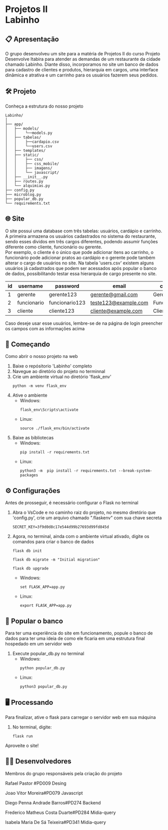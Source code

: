# Projetos II <br> Labinho

## 📋 Apresentação
O grupo desenvolveu um site para a matéria de Projetos II do curso Projeto Desenvolve Itabira para atender as demandas de um restaurante da cidade chamado Labinho. Diante disso, incorporamos no site um 
banco de dados para cadastro de clientes e produtos, hierarquia em cargos, uma interface dinâmica e atrativa e um carrinho para os usuários fazerem seus pedidos. 

## 🛠️ Projeto
Conheça a estrutura do nosso projeto

```
Labinho/
│
├── app/
│   ├── models/
│   │    └──models.py
│   ├── tabelas/
│   │    ├──cardapio.csv
│   │    └──users.csv
│   ├── templates/
│   ├── static/
│   │    ├── css/
│   │    ├── css_mobile/
│   │    ├── imagens/
│   │    └── javascript/
│   ├── __init__.py
│   ├── routes.py
│   └── alquimias.py
├── config.py
├── microblog.py
├── popular_db.py
└── requirements.txt
```

## 🌐 Site
O site possui uma database com três tabelas: usuários, cardápio e carrinho. A primeira armazena os usuários cadastrados no sistema do restaurante, sendo esses dividos em três cargos diferentes, podendo assumir funções diferente como cliente, funcionário ou gerente. <br>
Por exemplo, o cliente é o único que pode adicionar itens ao carrinho, o funcionário pode adicionar pratos ao cardápio e o gerente pode também alterar o cargo de usuários no site. Na tabela 'users.csv' existem alguns usuários já cadastrados que podem ser acessados após popular o banco de dados, possibilitando testar essa hierarquia de cargo presente no site.

| id  | username     | password      | email                  | cargo       | remember |
| --- | ------------ | ------------- | ---------------------- | ----------- | -------- |
| 1   | gerente      | gerente123    | gerente@gmail.com      | Gerente     | 0        |
| 2   | funcionario  | funcionario123| teste123@example.com   | Funcionário | 0        |
| 3   | cliente      | cliente123    | cliente@example.com    | Cliente     | 0        |

Caso deseje usar esse usuários, lembre-se de na página de login preencher os campos com as informações acima 

## 🏁 Começando
Como abrir o nosso projeto na web

1. Baixe o repósitorio 'Labinho' completo
2. Navegue ao diretório do projeto no terminnal
3. Crie um ambiente virtual no diretório 'flask_env' <br>
   ```
   python -m venv flask_env
   ```
5. Ative o ambiente <br>
   - Windows:
      ```
      flask_env\Scripts\activate
      ```
   - Linux:
      ```
      source ./flask_env/bin/activate
      ```
7. Baixe as bibliotecas <br>
   - Windows:
      ```
      pip install -r requirements.txt
      ```
   - Linux:
      ```
      python3 -m  pip install -r requirements.txt --break-system-packages
      ```

## ⚙️ Configurações
Antes de prosseguir, é necessário configurar o Flask no terminal

1. Abra o VsCode e no caminho raiz do projeto, no mesmo diretório que 'config.py', crie um arquivo chamado ".flaskenv" com sua chave secreta
   ```
   SECRET_KEY=3f9d0d8c17e544d99b27693d99fd845d
   ```
2. Agora, no terminal, ainda com o ambiente virtual ativado, digite os comandos para criar o banco de dados
   ```
   flask db init
   ```
   ```
   flask db migrate -m "Initial migration"
   ```
    ```
   flask db upgrade
   ```
   - Windows:
      ```
      set FLASK_APP=app.py
      ```
   - Linux:
      ```
      export FLASK_APP=app.py
      ```

## 💾 Popular o banco
Para ter uma experiência do site em funcionamento, popule o banco de dados para ter uma ideia de como ele ficaria em uma estrutura final hospedado em um servidor web

1. Execute popular_db.py no terminal
   - Windows:
      ```
      python popular_db.py
      ```
   - Linux:
      ```
      python3 popular_db.py
      ```
   
## 🖥️ Processando
Para finalizar, ative o flask para carregar o servidor web em sua máquina

1. No terminal, digite:
    ```
    flask run
    ```
    
Aproveite o site!

## 👨‍💻 Desenvolvedores
Membros do grupo responsáveis pela criação do projeto

Rafael Pastor #PD009
Desing

Joao Vitor Moreira#PD079
Javascript

Diego Penna Andrade Barros#PD274
Backend

Frederico Matheus Costa Duarte#PD284
Midia-query

Isabela Maria De Sá Teixeira#PD341
Midia-query









      
